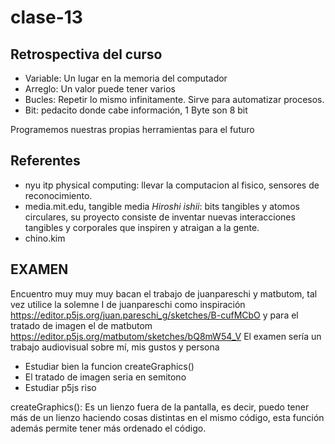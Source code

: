# clase-13

## Retrospectiva del curso
- Variable: Un lugar en la memoria del computador
- Arreglo: Un valor puede tener varios
- Bucles: Repetir lo mismo infinitamente. Sirve para automatizar procesos.
- Bit: pedacito donde cabe información, 1 Byte son 8 bit

 Programemos nuestras propias herramientas para el futuro 

## Referentes
- nyu itp physical computing: llevar la computacion al fisico, sensores de reconocimiento.
- media.mit.edu, tangible media _Hiroshi ishii_: bits tangibles y atomos circulares, su proyecto consiste de inventar nuevas interacciones tangibles y corporales que inspiren y atraigan a la gente.
- chino.kim

## EXAMEN ## 
Encuentro muy muy muy bacan el trabajo de juanpareschi y matbutom, tal vez utilice la solemne I de juanpareschi como inspiración https://editor.p5js.org/juan.pareschi_g/sketches/B-cufMCbO y para el tratado de imagen el de matbutom https://editor.p5js.org/matbutom/sketches/bQ8mW54_V
El examen sería un trabajo audiovisual sobre mí, mis gustos y persona
- Estudiar bien la funcion createGraphics()
- El tratado de imagen seria en semitono
- Estudiar p5js riso

createGraphics(): Es un lienzo fuera de la pantalla, es decir, puedo tener más de un lienzo haciendo cosas distintas en el mismo código, esta función además permite tener más ordenado el código. 
